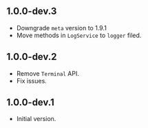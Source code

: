 ## 1.0.0-dev.3

- Downgrade `meta` version to 1.9.1
- Move methods in `LogService` to `logger` filed.

## 1.0.0-dev.2

- Remove `Terminal` API.
- Fix issues.

## 1.0.0-dev.1

- Initial version.
